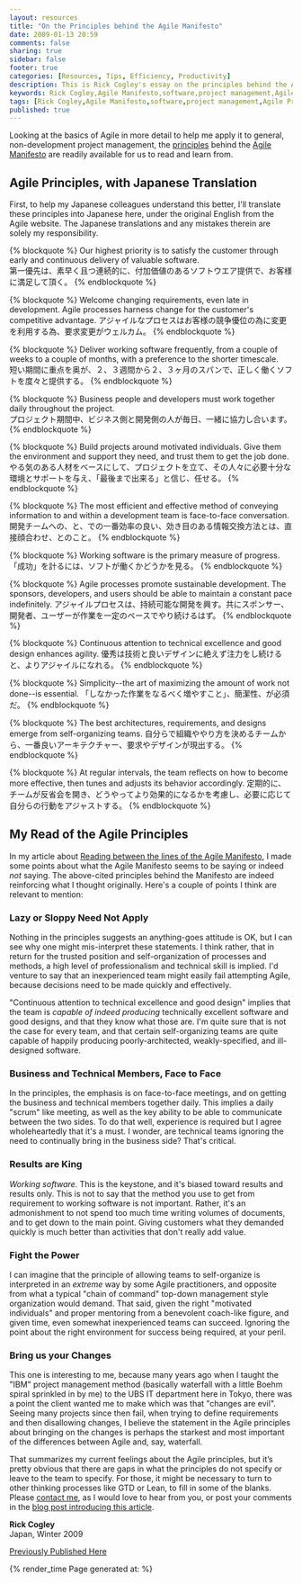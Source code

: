 ```yaml
---
layout: resources
title: "On the Principles behind the Agile Manifesto"
date: 2009-01-13 20:59
comments: false
sharing: true
sidebar: false
footer: true
categories: [Resources, Tips, Efficiency, Productivity]
description: This is Rick Cogley's essay on the principles behind the Agile Manifesto.
keywords: Rick Cogley,Agile Manifesto,software,project management,Agile Principles
tags: [Rick Cogley,Agile Manifesto,software,project management,Agile Principles]
published: true
---
```


Looking at the basics of Agile in more detail to help me apply it to general, non-development project management, the [principles][] behind the [Agile Manifesto][] are readily available for us to read and learn from. 

## Agile Principles, with Japanese Translation

First, to help my Japanese colleagues understand this better, I'll translate these principles into Japanese here, under the original English from the Agile website. The Japanese translations and any mistakes therein are solely my responsibility. 

{% blockquote %}
Our highest priority is to satisfy the customer through early and continuous delivery of valuable software.  
第一優先は、素早く且つ連続的に、付加価値のあるソフトウエア提供で、お客様に満足して頂く。
{% endblockquote %} 

{% blockquote %}
Welcome changing requirements, even late in development. Agile processes harness change for the customer's competitive advantage.
アジャイルなプロセスはお客様の競争優位の為に変更を利用する為、要求変更がウェルカム。
{% endblockquote %} 

{% blockquote %}
Deliver working software frequently, from a couple of weeks to a couple of months, with a preference to the shorter timescale.  
短い期間に重点を奥が、２、３週間から２、３ヶ月のスパンで、正しく働くソフトを度々と提供する。
{% endblockquote %} 

{% blockquote %}
Business people and developers must work together daily throughout the project.  
プロジェクト期間中、ビジネス側と開発側の人が毎日、一緒に協力し合います。
{% endblockquote %} 

{% blockquote %}
Build projects around motivated individuals. Give them the environment and support they need, and trust them to get the job done.
やる気のある人材をベースにして、プロジェクトを立て、その人々に必要十分な環境とサポートを与え、「最後まで出来る」と信じ、任せる。
{% endblockquote %} 

{% blockquote %}
The most efficient and effective method of conveying information to and within a development team is face-to-face conversation.
開発チームへの、と、での一番効率の良い、効き目のある情報交換方法とは、直接顔合わせ、とのこと。
{% endblockquote %} 

{% blockquote %}
Working software is the primary measure of progress.
「成功」を計るには、ソフトが働くかどうかを見る。
{% endblockquote %} 

{% blockquote %}
Agile processes promote sustainable development. The sponsors, developers, and users should be able to maintain a constant pace indefinitely.
アジャイルプロセスは、持続可能な開発を興す。共にスポンサー、開発者、ユーザーが作業を一定のペースでやり続けるはず。
{% endblockquote %} 

{% blockquote %}
Continuous attention to technical excellence and good design enhances agility.
優秀は技術と良いデザインに絶えず注力をし続けると、よりアジャイルになれる。
{% endblockquote %} 

{% blockquote %}
Simplicity--the art of maximizing the amount of work not done--is essential.
「しなかった作業をなるべく増やすこと」、簡潔性、が必須だ。
{% endblockquote %} 

{% blockquote %}
The best architectures, requirements, and designs emerge from self-organizing teams.
自分らで組織ややり方を決めるチームから、一番良いアーキテクチャー、要求やデザインが現出する。
{% endblockquote %} 

{% blockquote %}
At regular intervals, the team reflects on how to become more effective, then tunes and adjusts its behavior accordingly.
定期的に、チームが反省会を開き、どうやってより効果的になるかを考慮し、必要に応じて自分らの行動をアジャストする。
{% endblockquote %} 

## My Read of the Agile Principles

In my article about [Reading between the lines of the Agile Manifesto][], I made some points about what the Agile Manifesto seems to be saying or indeed *not* saying. The above-cited principles behind the Manifesto are indeed reinforcing what I thought originally. Here's a couple of points I think are relevant to mention: 

### Lazy or Sloppy Need Not Apply 

Nothing in the principles suggests an anything-goes attitude is OK, but I can see why one might mis-interpret these statements. I think rather, that in return for the trusted position and self-organization of processes and methods, a high level of professionalism and technical skill is implied. I'd venture to say that an inexperienced team might easily fail attempting Agile, because decisions need to be made quickly and effectively. 

"Continuous attention to technical excellence and good design" implies that the team is *capable of indeed producing* technically excellent software and good designs, and that they know what those are. I'm quite sure that is not the case for every team, and that certain self-organizing teams are quite capable of happily producing poorly-architected, weakly-specified, and ill-designed software. 

### Business and Technical Members, Face to Face

In the principles, the emphasis is on face-to-face meetings, and on getting the business and technical members together daily. This implies a daily "scrum" like meeting, as well as the key ability to be able to communicate between the two sides. To do that well, experience is required but I agree wholeheartedly that it's a must. I wonder, are technical teams ignoring the need to continually bring in the business side? That's critical. 

### Results are King

_Working software_. This is the keystone, and it's biased toward results and results only. This is not to say that the method you use to get from requirement to working software is not important. Rather, it's an admonishment to not spend too much time writing volumes of documents, and to get down to the main point. Giving customers what they demanded quickly is much better than activities that don't really add value. 

### Fight the Power

I can imagine that the principle of allowing teams to self-organize is interpreted in an *extreme* way by some Agile practitioners, and opposite from what a typical "chain of command" top-down management style organization would demand. That said, given the right "motivated individuals" and proper mentoring from a benevolent coach-like figure, and given time, even somewhat inexperienced teams can succeed. Ignoring the point about the right environment for success being required, at your peril. 

### Bring us your Changes

This one is interesting to me, because many years ago when I taught the "IBM" project management method (basically waterfall with a little Boehm spiral sprinkled in by me) to the UBS IT department here in Tokyo, there was a point the client wanted me to make which was that "changes are evil". Seeing many projects since then fail, when trying to define requirements and then disallowing changes, I believe the statement in the Agile principles about bringing on the changes is perhaps the starkest and most important of the differences between Agile and, say, waterfall.

That summarizes my current feelings about the Agile principles, but it’s pretty obvious that there are gaps in what the principles do not specify or leave to the team to specify. For those, it might be necessary to turn to other thinking processes like GTD or Lean, to fill in some of the blanks. Please [contact me][], as I would love to hear from you, or post your comments in the [blog post introducing this article][]. 

**Rick Cogley**  
Japan, Winter 2009

 [principles]: http://agilemanifesto.org/principles.html
 [Agile Manifesto]: /articles/2009/01/30/agile-manifesto-in-japanese/
 [Reading between the lines of the Agile Manifesto]: /resources/rick-cogley-between-the-lines-of-the-agile-manifesto/
 [contact me]: /contact/ "Contact Me"
 [blog post introducing this article]: /articles/2009/02/04/on-the-principles-of-the-agile-manifesto/  

[Previously Published Here](http://rick.cogley.info/goodies/reference/rick-cogley-on-agile-principles.php "Permalink to The Principles behind the Agile Manifesto")

{% render_time Page generated at: %}